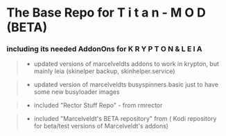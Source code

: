 # The Base Repo for **T i t a n - M O D (BETA)**


### including its needed AddonOns for  **K R Y P T O N**   &  **L E I A**
 
> - updated versions of marcelveldts addons to work in krypton, but mainly leia (skinelper backup, skinhelper.service)

> - updated version  of marcelveldts busyspinners.basic just to have some new busyloader images

> - included "Rector Stuff Repo" - from rmrector

> - included "Marcelveldt's BETA repository" from ( Kodi repository for beta/test versions of Marcelveldt's addons)
